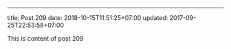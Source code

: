 ---
title: Post 209
date: 2018-10-15T11:51:25+07:00
updated: 2017-09-25T22:53:58+07:00

This is content of post 209